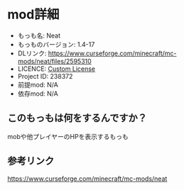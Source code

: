 # mod詳細

- もっも名: Neat
- もっものバージョン: 1.4-17
- DLリンク: https://www.curseforge.com/minecraft/mc-mods/neat/files/2595310
- LICENCE: [Custom License ](https://www.curseforge.com/minecraft/mc-mods/neat/files/2595310)
- Project ID: 238372
- 前提mod: N/A
- 依存mod: N/A

## このもっもは何をするんですか？
mobや他プレイヤーのHPを表示するもっも

## 参考リンク
https://www.curseforge.com/minecraft/mc-mods/neat
